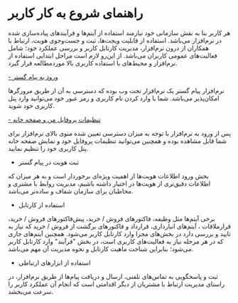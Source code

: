 # راهنمای شروع به کار کاربر

هر کاربر بنا به نقش سازمانی خود نیازمند استفاده از آیتم‌ها و فرآیندهای پیاده‌سازی شده در نرم‌افزار می‌باشد. استفاده از قابلیت ویجت‌ها، ثبت و جست‌و‌جوی هویت، ارتباط با همکاران از درون نرم‌افزار، مدیریت کارتابل کاربر و بررسی عملکرد خود؛ شامل فعالیت‌های عمومی‌ کاربران می‌باشد. از این‌رو لازم است مراحل ابتدایی استفاده از نرم‌افزار و محیط‌های با استفاده کاربری بالا موردمطالعه قرار گیرد.


[- ورود به پیام گستر](https://github.com/1stco/PayamGostarDocs/blob/master/help2.5.4/home/vorod/vorod.md)

نرم‌افزار پیام گستر یک نرم‌افزار تحت وب بوده که دسترسی به آن از طریق مرورگرها امکان‌پذیر می‌باشد. شما با وارد کردن نام کاربری و رمز عبور خود می‌توانید وارد پنل کاربری خود شوید.

[- تنظیمات پروفایل من و صفحه خانه](https://github.com/1stco/PayamGostarDocs/blob/master/help2.5.4/home/home-e/2.6.0/home.md)

پس از ورود به نرم‌افزار با توجه به میزان دسترسی تعیین شده منوی بالای نرم‌افزار برای شما قابل مشاهده بوده و همچنین می‌توانید 
تنظیمات پروفایل خود و نمایش صفحه خانه پنل کاربری خود را تنظیم نمایید.


- ثبت هویت در پیام گستر

بخش ورود اطلاعات هویت‌ها از اهمیت ویژه‌ای برخوردار است و به هر میزان که اطلاعات دقیق‌تری از هویت‌ها در اختیار داشته باشیم، مدیریت روابط با مشتری و مخاطبان برای سازمان شفاف و ساده‌‌تر می‌باشد.

- استفاده از کارتابل

برخی آیتم‌ها مثل وظیفه، فاکتورهای فروش / خرید، پیش‌فاکتورهای فروش / خرید، قرارملاقات ، آیتم‌های انبارداری، قرارداد و فاکتورهای برگشت از فروش / خرید که نیاز به تایید و بررسی دارد در بخش‌های مجزا وارد کارتابل کاربر می‌شود. همچنین آیتم‌های جاری که در هر مرحله نیاز به فعالیت‌های کاربری است، در بخش "فرآیند" وارد کارتابل کاربر می‌شود؛ بنابراین شناخت ماهیت کارتابل و نحوه مدیریت آن مهم می‌باشد. 


- استفاده از ابزارهای ارتباطی

ثبت و پاسخگویی به تماس‌های تلفنی، ارسال و دریافت پیام‌ها از طریق نرم‌افزار، در راستای مدیریت ارتباط با مشتریان از دیگر اقدامتی است که انجام آن عملکرد کاربر را سرعت می‌بخشد.
